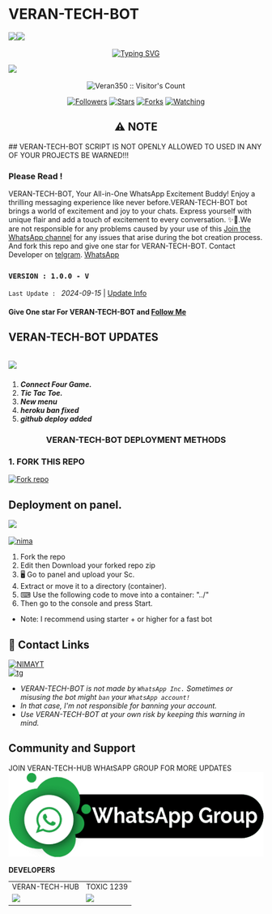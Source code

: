  # VERAN-TECH-BOT
  <a><img src='https://i.imgur.com/LyHic3i.gif'/></a><a><img src='https://i.imgur.com/LyHic3i.gif'/></a>
<p align="center">
<p align="center">
  <a href="https://git.io/typing-svg"><img src="https://readme-typing-svg.demolab.com?font=EB+Garamond&weight=800&size=28&duration=4000&pause=1000&random=false&width=435&lines=+•★⃝ VERAN+TECH+BOT★⃝•;MULTI-DEVICE+WHATSAPP+BOT;DEVELOPED+BY+VERAN+TECH+HUB;RELEASED+DATE+20%2F6%9F2024." alt="Typing SVG" /></a>
 </p>
<p align="center">
 </p>
<img src="https://i.imgur.com/2sNLoaF.jpeg"/> 
<p align="center"><img src="https://profile-counter.glitch.me/{Veran350}/count.svg" alt="Veran350 :: Visitor's Count" /></p>
<p align="center">
<a href="https://github.com/Veran350?tab=followers"><img title="Followers" src="https://img.shields.io/github/followers/Veran350?color=red&style=flat-square"></a>   
<a href="https://github.com/Veran350/VERAN-TECH-BOT/stargazers"><img title="Stars" src="https://img.shields.io/github/stars/Veran350/VERAN-TECH-BOT?color=blue&style=flat-square"></a>
<a href="https://github.com/Veran350/VERAN-TECH-BOT/forks"><img title="Forks" src="https://img.shields.io/github/forks/Veran350/VERAN-TECH-BOT?color=yellow&style=flat-square"></a>
<a href="https://github.com/Veran350/VERAN-TECH-BOT/watchers"><img title="Watching" src="https://img.shields.io/github/watchers/Veran350/VERAN-TECH-BOT?label=Watchers&color=blue&style=flat-square"></a>
</p>
</a>
</div>

<h2 align="center"> ⚠️ NOTE  </h2>
## VERAN-TECH-BOT SCRIPT IS NOT OPENLY ALLOWED TO USED IN ANY OF YOUR PROJECTS BE WARNED!!! 

### Please Read !
VERAN-TECH-BOT, Your All-in-One WhatsApp Excitement Buddy! Enjoy a thrilling messaging experience like never before.VERAN-TECH-BOT bot brings a world of excitement and joy to your chats. Express yourself with unique flair and add a touch of excitement to every conversation. ✨🤖.We are not responsible for any problems caused by your use of this
[Join the WhatsApp channel](https://whatsapp.com/channel/0029VajIDgjDZ4LVnxfB1Z2s) for any issues that arise during the bot creation process.
And fork this repo and give one star for VERAN-TECH-BOT. 
Contact Developer on [telgram](https://t.me/Tickic).
[WhatsApp](https://wa.link/ybhee3)

### `VERSION : 1.0.0 - V`
 `Last Update : ` _2024-09-15_ | [Update Info](/new-update.md)

#### Give One star For VERAN-TECH-BOT and [Follow Me](https://whatsapp.com/channel/0029VajIDgjDZ4LVnxfB1Z2s) 


## VERAN-TECH-BOT UPDATES
<a><img src='https://i.imgur.com/LyHic3i.gif'/></a>
---
1. ***Connect Four Game.***
2.  ***Tic Tac Toe.***
3.  ***New menu***
4.  ***heroku ban fixed***
5.  ***github deploy added***

<h3 align="center"><b>VERAN-TECH-BOT</b> DEPLOYMENT METHODS
</h3>

### 1. FORK THIS REPO
<a
href='https://github.com/Veran350/VERAN-TECH-BOT/fork' target="_blank"><img alt='Fork repo' src='https://img.shields.io/badge/Fork This Repo-black?style=for-the-badge&logo=git&logoColor=white'/></a>


## Deployment on panel.
<a href="https://youtu.be/a9f-CYlcj5o?si=rxDi9tPnt2mCfZfT"><img src="https://img.shields.io/badge/YouTube-ff0000?style=for-the-badge&logo=youtube&logoColor=ff000000&link=https://youtu.be/a9f-CYlcj5o?si=rxDi9tPnt2mCfZfT" /><br>

 [![nima](https://img.shields.io/badge/DEPLOYONOPTLINK-430098?style=for-the-badge&logo=Discord&logoColor=white&buttcode=1n2i3m4a)](https://optiklink.com/index?template=https://github.com/darkmakerofc/VERAN-TECH-BOT)

1. Fork the repo
2. Edit then Download your forked repo zip
3. 🖥 Go to panel and upload your Sc.
4. Extract or move it to a directory (container).
5. ⌨ Use the following code to move into a container: "../"
6. Then go to the console and press Start.
   
- Note: I recommend using starter + or higher for a fast bot


## 🔗 Contact Links
[![NIMAYT](https://img.shields.io/badge/CONTACT%20OWNER%20ON%20WHATSAPP-green?style=for-the-badge&logo=whatsapp&logoColor=white)](https://wa.me/+2347082664317)</br>
[![tg](https://img.shields.io/badge/CONTACT%20OWNER%200N%20TELEGRAM-0A66C2?style=for-the-badge&logo=telegram&logoColor=white)]( https://t.me/Tickic)
</br>

- *VERAN-TECH-BOT is not made by `WhatsApp Inc.` Sometimes or misusing the bot might `ban` your `WhatsApp account!`*
- *In that case, I'm not responsible for banning your account.*
- *Use VERAN-TECH-BOT at your own risk by keeping this warning in mind.*
  

## Community and Support

JOIN VERAN-TECH-HUB WHAtSAPP GROUP FOR MORE UPDATES
[![JOIN WHATSAPP GROUP](https://raw.githubusercontent.com/Neeraj-x0/Neeraj-x0/main/photos/suddidina-join-whatsapp.png)](https://chat.whatsapp.com/Ed3aK6mymYd2G1HFom0OyZ)
 
**DEVELOPERS**

<table>
  <tr>
    <td>VERAN-TECH-HUB</td>
    <td>TOXIC 1239</td>
  </tr>
  <tr>
    <td><a href="https://github.com/Veran350"><img src="https://i.imgur.com/o2hQQVn.jpeg" width="180"</td>
    <td><a href="https://github.com/Toxic1239"><img src="https://telegra.ph/file/7d1d362a15f946d427db1.jpg" width="180"</td>
  </tr>
</table>

